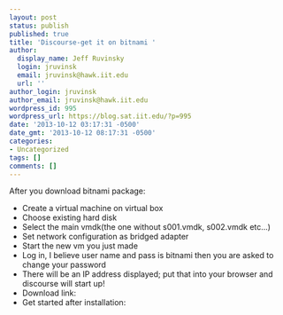 ```yaml
---
layout: post
status: publish
published: true
title: 'Discourse-get it on bitnami '
author:
  display_name: Jeff Ruvinsky
  login: jruvinsk
  email: jruvinsk@hawk.iit.edu
  url: ''
author_login: jruvinsk
author_email: jruvinsk@hawk.iit.edu
wordpress_id: 995
wordpress_url: https://blog.sat.iit.edu/?p=995
date: '2013-10-12 03:17:31 -0500'
date_gmt: '2013-10-12 08:17:31 -0500'
categories:
- Uncategorized
tags: []
comments: []
---
```

After you download bitnami package:

* Create a virtual machine on virtual box 
* Choose existing hard disk 
* Select the main vmdk(the one without s001.vmdk, s002.vmdk etc...)
* Set network configuration as bridged adapter
* Start the new vm you just made
* Log in, I believe user name and pass is bitnami then you are asked to change your password
* There will be an IP address displayed; put that into your browser and discourse will start up!
* Download link: <a href="http://bitnami.com/stack/discourse#version_1853"></a>
* Get started after installation: <a href="http://wiki.bitnami.com/Applications/BitNami_Discourse"></a>